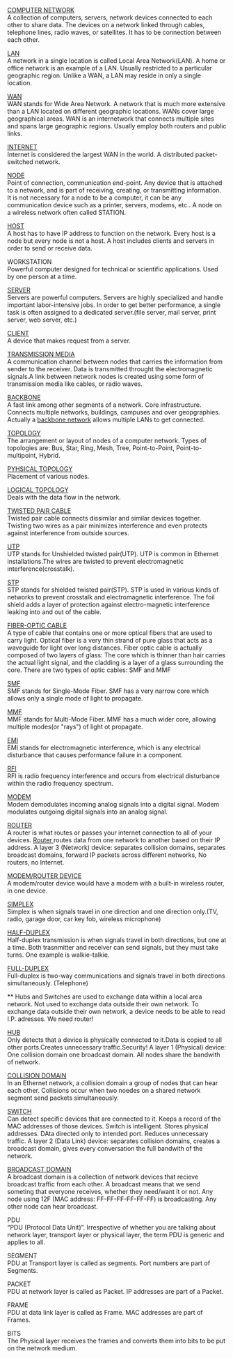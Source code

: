 <a href="https://www.youtube.com/watch?v=tSodBEAJz9Y">COMPUTER NETWORK</a><br>
A collection of computers, servers, network devices connected to each other to share data. The devices on a network linked through cables, telephone lines, radio waves, or satellites. It has to be connection between each other. 

<a href="https://www.youtube.com/watch?v=IxO4WQzdOfA">LAN</a><br>
A network in a single location is called Local Area Network(LAN). A home or office network is an example of a LAN. Usually restricted to a particular geographic region. Unlike a WAN, a LAN may reside in only a single location. 

<a href="https://www.youtube.com/watch?v=IxO4WQzdOfA">WAN</a><br>
WAN stands for Wide Area Network. A network that is much more extensive than a LAN located on different geographic locations. WANs cover large geographical areas. WAN is an internetwork that connects multiple sites and spans large geographic regions. Usually employ both routers and public links. 

<a href="https://www.youtube.com/watch?v=Dxcc6ycZ73M&t=10s">INTERNET </a><br>
Internet is considered the largest WAN in the world. A distributed packet-switched network.

<a href="https://www.youtube.com/watch?v=2uOgH2J4MzQ>">NODE</a> <br>
Point of connection, communication end-point. Any device that is  attached to a network, and is part of receiving, creating, or transmitting information. It is not necessary for a node to be a computer, it can be any communication device such as a printer, servers, modems, etc.. A node on a wireless network often called STATION.

<a href="https://www.youtube.com/watch?v=CwfTpGVa2wE">HOST</a><br>
A host has to have IP address to function on the network. Every host is a node but every node is not a host. A host includes clients and servers in order to send or receive data.

WORKSTATION <br>
Powerful computer designed for technical or scientific applications. Used by one person at a time.  

<a href="https://www.youtube.com/watch?v=UjCDWCeHCzY&t=75s">SERVER</a> <br>
Servers are powerful computers. Servers are highly specialized and handle important labor-intensive jobs. In order to get better performance, a single task is often assigned to a dedicated server.(file server, mail server, print server, web server, etc.)

<a href="https://www.youtube.com/watch?v=CwfTpGVa2wE">CLIENT</a><br>
A device that makes request from a server.

<a href="https://www.youtube.com/watch?v=mo4KlIFSPBo">TRANSMISSION MEDIA</a> <br>
A communication channel between nodes that carries the information from sender to the receiver. Data is transmitted throught the electromagnetic signals.A link between network nodes is created using some form of transmission media like cables, or radio waves. 

<a href="https://www.youtube.com/watch?v=pZOY0yczVAA">BACKBONE</a><br>
A fast link among other segments of a network. Core infrastructure. Connects multiple networks, buildings, campuses and over geopgraphies. Actually a <a href="https://www.youtube.com/watch?v=kNQRssp34wQ">backbone network</a> allows multiple LANs to get connected.  

<a href="https://www.youtube.com/watch?v=zbqrNg4C98U&t=129s">TOPOLOGY</a><br>
The arrangement  or layout of nodes of a computer network. Types of topologies are: Bus, Star, Ring, Mesh, Tree, Point-to-Point, Point-to-multipoint, Hybrid.

<a href="https://www.youtube.com/watch?v=zbqrNg4C98U&t=129s">PYHSICAL TOPOLOGY</a><br>
Placement of various nodes.

<a href="https://www.youtube.com/watch?v=zbqrNg4C98U&t=129s">LOGICAL TOPOLOGY</a><br>
Deals with the data flow in the network.

<a href="https://www.youtube.com/watch?v=_NX99ad2FUA">TWISTED PAIR CABLE</a><br>
Twisted pair cable connects dissimilar and similar devices together. Twisting two wires as a pair minimizes interference and even protects against interference from outside sources. 

<a href="https://www.youtube.com/watch?v=_NX99ad2FUA">UTP</a><br>
UTP stands for Unshielded twisted pair(UTP). UTP is common in Ethernet installations.The wires are twisted to prevent electromagnetic interference(crosstalk).

<a href="https://www.youtube.com/watch?v=_NX99ad2FUA">STP</a><br>
STP stands for shielded twisted pair(STP). STP is used in various kinds of networks to prevent crosstalk and electromagnetic interference. The foil shield adds a layer of protection against electro-magnetic interference leaking into and out of the cable.

<a href="https://www.youtube.com/watch?v=eNa97A08wyU">FIBER-OPTIC CABLE</a><br>
A type of cable that contains one or more optical fibers that are used to carry light. Optical fiber is a very thin strand of pure glass that acts as a waveguide for light over long distances. Fiber optic cable is actually composed of two layers of glass: The core which is thinner than hair carries the actual light signal, and the cladding is a layer of a glass surrounding the core. There are two types of optic cables: SMF and MMF

<a href="https://www.youtube.com/watch?v=eNa97A08wyU">SMF</a><br>
SMF stands for Single-Mode Fiber. SMF has a very narrow core which allows only a single mode of light to propagate. 

<a href="https://www.youtube.com/watch?v=eNa97A08wyU">MMF</a><br>
MMF stands for Multi-Mode Fiber. MMF has a much wider core, allowing multiple modes(or "rays") of light ot propagate. 

<a href="https://www.youtube.com/watch?v=g3RBb8wmB2E">EMI</a><br>
EMI stands for electromagnetic interference, which is any electrical disturbance that causes performance failure in a component.

<a href="https://www.youtube.com/watch?v=g3RBb8wmB2E">RFI</a> <br>
RFI is radio frequency interference and occurs from electrical disturbance within the radio frequency spectrum.

<a href="https://www.youtube.com/watch?v=Mad4kQ5835Y">MODEM</a> <br>
Modem demodulates incoming analog signals into a digital signal. Modem modulates outgoing digital signals into an analog signal.

<a href="https://www.youtube.com/watch?v=Mad4kQ5835Y">ROUTER</a> <br>
A router is what routes or passes your internet connection to all of your devices. <a href="https://www.youtube.com/watch?v=1z0ULvg_pW8&t=129s">Router </a>routes data from one network to another based on their IP address. A layer 3 (Network) device: separates collision domains, separates broadcast domains, forward IP packets across different networks, No routers, no Internet. 

<a href="https://www.youtube.com/watch?v=Mad4kQ5835Y">MODEM/ROUTER DEVICE</a> <br>
A modem/router device would have a modem with a built-in wireless router, in one device. 

<a href="https://www.youtube.com/watch?v=kKCDLk9irkQ">SIMPLEX</a> <br>
Simplex is when signals travel in one direction and one direction only.(TV, radio, garage door, car key fob, wireless microphone)

<a href="https://www.youtube.com/watch?v=kKCDLk9irkQ">HALF-DUPLEX</a> <br>
Half-duplex transmission is when signals travel in both directions, but one at a time. Both trasnmitter and receiver can send signals, but they must take turns. One example is walkie-talkie.

<a href="https://www.youtube.com/watch?v=kKCDLk9irkQ">FULL-DUPLEX</a> <br>
Full-duplex is two-way communications and signals travel in both directions simultaneously. (Telephone)


** Hubs and Switches are used to exchange data within a local area network. Not used to exchange data outside their own network. To exchange data outside their own network, a device needs to be able to read I.P. adresses.  We need router!

<a href="https://www.youtube.com/watch?v=1z0ULvg_pW8&t=129s">HUB</a> <br>
Only detects that a device is physically connected to it.Data is copied to all other ports.Creates unnecessary traffic.Security! A layer 1 (Physical) device: One collision domain one broadcast domain. All nodes share the bandwith of network.

<a href="https://www.youtube.com/watch?v=ck3gx9HB9-k">COLLISION DOMAIN</a><br>
In an Ethernet network, a collision domain a group of nodes that can hear each other. Collisions occur when two noedes on a shared network segment send packets simultaneously.

<a href="https://www.youtube.com/watch?v=1z0ULvg_pW8&t=129s">SWITCH</a> <br>
Can detect specific devices that are connected to it. Keeps a record of the MAC addresses of those devices.
Switch is intelligent. Stores physical addresses. DAta directed only to intended port. Reduces unnecessary traffic. A layer 2 (Data Link) device: separates collision domains, creates a broadcast domain, gives every conversation the full bandwith of the network.

<a href="https://www.youtube.com/watch?v=ck3gx9HB9-k">BROADCAST DOMAIN</a><br>
A broadcast domain is a collection of network devices that recieve broadcast traffic from each other. A broadcast means that we send someting that everyone receives, whether they need/want it or not. Any node using 12F (MAC address: FF-FF-FF-FF-FF-FF) is broadcasting. Any other node can hear broadcast.

PDU <br>
“PDU (Protocol Data Unit)”. Irrespective of whether you are talking about network layer, transport layer or physical layer, the term PDU is generic and applies to all.

SEGMENT <br>
PDU at Transport layer is called as segments. Port numbers are part of Segments.

PACKET <br>
PDU at network layer is called as Packet. IP addresses are part of a Packet.

FRAME <br>
PDU at data link layer is called as Frame. MAC addresses are part of Frames.

BITS <br>
The Physical layer receives the frames and converts them into bits to be put on the network medium.






